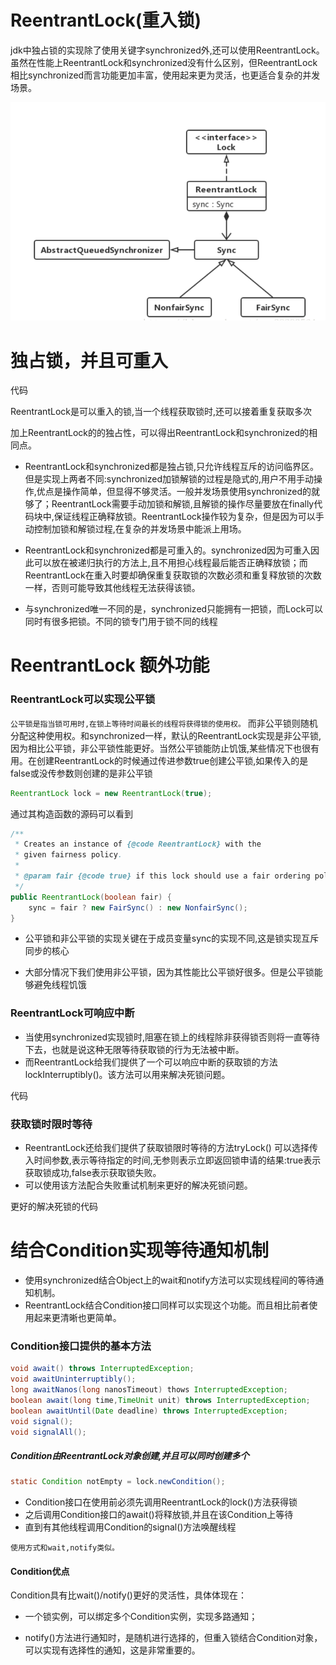 # ReentrantLock(重入锁)

jdk中独占锁的实现除了使用关键字synchronized外,还可以使用ReentrantLock。虽然在性能上ReentrantLock和synchronized没有什么区别，但ReentrantLock相比synchronized而言功能更加丰富，使用起来更为灵活，也更适合复杂的并发场景。

![avatar](../../../../../../../images/reentrantlock.png)



# 独占锁，并且可重入
代码

ReentrantLock是可以重入的锁,当一个线程获取锁时,还可以接着重复获取多次

加上ReentrantLock的的独占性，可以得出ReentrantLock和synchronized的相同点。

- ReentrantLock和synchronized都是独占锁,只允许线程互斥的访问临界区。但是实现上两者不同:synchronized加锁解锁的过程是隐式的,用户不用手动操作,优点是操作简单，但显得不够灵活。一般并发场景使用synchronized的就够了；ReentrantLock需要手动加锁和解锁,且解锁的操作尽量要放在finally代码块中,保证线程正确释放锁。ReentrantLock操作较为复杂，但是因为可以手动控制加锁和解锁过程,在复杂的并发场景中能派上用场。

- ReentrantLock和synchronized都是可重入的。synchronized因为可重入因此可以放在被递归执行的方法上,且不用担心线程最后能否正确释放锁；而ReentrantLock在重入时要却确保重复获取锁的次数必须和重复释放锁的次数一样，否则可能导致其他线程无法获得该锁。

- 与synchronized唯一不同的是，synchronized只能拥有一把锁，而Lock可以同时有很多把锁。不同的锁专门用于锁不同的线程

# ReentrantLock 额外功能

### ReentrantLock可以实现公平锁

`公平锁是指当锁可用时,在锁上等待时间最长的线程将获得锁的使用权。`
而非公平锁则随机分配这种使用权。和synchronized一样，默认的ReentrantLock实现是非公平锁,因为相比公平锁，非公平锁性能更好。当然公平锁能防止饥饿,某些情况下也很有用。在创建ReentrantLock的时候通过传进参数true创建公平锁,如果传入的是false或没传参数则创建的是非公平锁
```java
ReentrantLock lock = new ReentrantLock(true);
```
通过其构造函数的源码可以看到
```java
/**
 * Creates an instance of {@code ReentrantLock} with the
 * given fairness policy.
 *
 * @param fair {@code true} if this lock should use a fair ordering policy
 */
public ReentrantLock(boolean fair) {
    sync = fair ? new FairSync() : new NonfairSync();
}
```

- 公平锁和非公平锁的实现关键在于成员变量sync的实现不同,这是锁实现互斥同步的核心

- 大部分情况下我们使用非公平锁，因为其性能比公平锁好很多。但是公平锁能够避免线程饥饿
###  ReentrantLock可响应中断
- 当使用synchronized实现锁时,阻塞在锁上的线程除非获得锁否则将一直等待下去，也就是说这种无限等待获取锁的行为无法被中断。
- 而ReentrantLock给我们提供了一个可以响应中断的获取锁的方法lockInterruptibly()。该方法可以用来解决死锁问题。

代码

### 获取锁时限时等待
- ReentrantLock还给我们提供了获取锁限时等待的方法tryLock()
可以选择传入时间参数,表示等待指定的时间,无参则表示立即返回锁申请的结果:true表示获取锁成功,false表示获取锁失败。
- 可以使用该方法配合失败重试机制来更好的解决死锁问题。

更好的解决死锁的代码

#  结合Condition实现等待通知机制
- 使用synchronized结合Object上的wait和notify方法可以实现线程间的等待通知机制。
- ReentrantLock结合Condition接口同样可以实现这个功能。而且相比前者使用起来更清晰也更简单。

### Condition接口提供的基本方法

```java
void await() throws InterruptedException;
void awaitUninterruptibly();
long awaitNanos(long nanosTimeout) thows InterruptedException;
boolean await(long time,TimeUnit unit) throws InterruptedException;
boolean awaitUntil(Date deadline) throws InterruptedException;
void signal();
void signalAll();
```


##### Condition由ReentrantLock对象创建,并且可以同时创建多个

```java
static Condition notEmpty = lock.newCondition();
```

- Condition接口在使用前必须先调用ReentrantLock的lock()方法获得锁
- 之后调用Condition接口的await()将释放锁,并且在该Condition上等待
- 直到有其他线程调用Condition的signal()方法唤醒线程

`使用方式和wait,notify类似。`


#### Condition优点

Condition具有比wait()/notify()更好的灵活性，具体体现在：

- 一个锁实例，可以绑定多个Condition实例，实现多路通知；

- notify()方法进行通知时，是随机进行选择的，但重入锁结合Condition对象，可以实现有选择性的通知，这是非常重要的。

